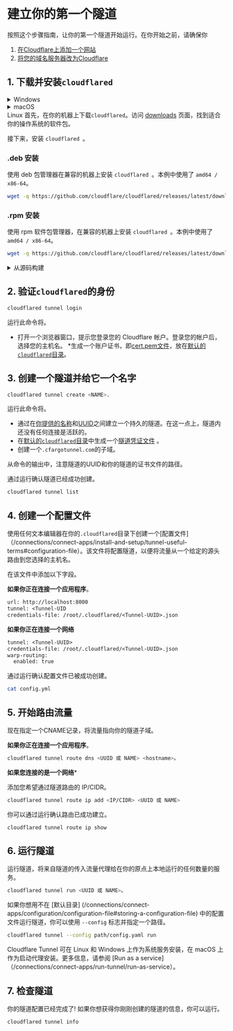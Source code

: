 # 建立你的第一个隧道

按照这个步骤指南，让你的第一个隧道开始运行。在你开始之前，请确保你

1. [在Cloudflare上添加一个网站](https://support.cloudflare.com/hc/en-us/articles/201720164-Creating-a-Cloudflare-account-and-adding-a-website)
1. [将您的域名服务器改为Cloudflare](https://support.cloudflare.com/hc/en-us/articles/205195708)

## 1. 下载并安装`cloudflared`

<details>
<summary>Windows</summary>
<div>

首先，在你的机器上下载`cloudflared`。访问 [downloads](/connections/connect-apps/install-and-setup/installation) 页面，找到适合您操作系统的软件包。

接下来，将可执行文件重命名为`cloudflared.exe`，然后打开PowerShell。改变目录到你的下载文件夹，运行`.\cloudflared.exe --version`。它应该输出`cloudflared`的版本。注意，`cloudflared.exe`可能是`cloudflared-windows-amd64.exe`或`cloudflared-windows-386.exe`，如果你没有重命名它。

用你的下载目录的具体内容替换例子中的路径。

```文字
PS C:\Users\Administrator\Downloads\cloudflared-stable-windows-amd64> .\cloudflared.exe --version
```

</div>
</details>

<details>
<summary>macOS</summary>。
<div

创建隧道的第一步是在你的机器上下载并安装`cloudflared`。

```sh
brew install cloudflare/cloudflare/cloudflared
```

或者，你可以直接 [下载最新的 Darwin amd64 版本]（/connections/connect-apps/install-and-setup/installation）。

</div>
</details

<details
<summary>Linux </summary
<div

首先，在你的机器上下载`cloudflared`。访问 [downloads](/connections/connect-apps/install-and-setup/installation) 页面，找到适合你的操作系统的软件包。

接下来，安装 `cloudflared `。

### .deb 安装
使用 deb 包管理器在兼容的机器上安装 `cloudflared `。本例中使用了 `amd64 / x86-64`。

```sh
wget -q https://github.com/cloudflare/cloudflared/releases/latest/download/cloudflared-linux-amd64.deb dpkg -i cloudflared-linux-amd64.deb
```

### .rpm 安装
使用 rpm 软件包管理器，在兼容的机器上安装 `cloudflared `。本例中使用了 `amd64 / x86-64`。

```sh
wget -q https://github.com/cloudflare/cloudflared/releases/latest/download/cloudflared-linux-x86_64.rpm
```

</div>
</details>

<details>
<summary>从源码构建</summary>。
<div>

你也可以通过以下步骤从源代码构建最新版本的`cloudflared`。

```sh
git clone https://github.com/cloudflare/cloudflared.git
cd cloudflared
make cloudflared
go install github.com/cloudflare/cloudflared/cmd/cloudflared
```

根据你安装`cloudflared`的位置，你也可以把它移到一个已知的路径。

```bash
mv /root/cloudflared/cloudflared /usr/bin/cloudflared
```

</div>
</div> </details>

## 2. 验证`cloudflared`的身份

```bash
cloudflared tunnel login
```

运行此命令将。

* 打开一个浏览器窗口，提示您登录您的 Cloudflare 帐户。登录您的帐户后，选择您的主机名。
*生成一个账户证书，即[cert.pem文件](/connections/connect-apps/install-and-setup/tunnel-useful-terms#cert-pem)，放在[默认的`cloudflared`目录](/connections/connect-apps/install-and-setup/tunnel-useful-terms#default-cloudflared-directory)。

## 3. 创建一个隧道并给它一个名字

```bash
cloudflared tunnel create <NAME>.
```

运行此命令将。
* 通过在[你提供的名称](/connections/connect-apps/install-and-setup/tunnel-useful-terms#tunnel-name)和[UUID](/connections/connect-apps/install-and-setup/tunnel-useful-terms#tunnel-uuid)之间建立一个持久的隧道。在这一点上，隧道内还没有任何连接是活跃的。
* 在[默认的`cloudflared`目录](/connections/connect-apps/install-and-setup/tunnel-useful-terms#default-cloudflared-directory)中生成一个[隧道凭证文件](/connections/connect-apps/install-and-setup/tunnel-useful-terms#default-cloudflared-directory) 。
* 创建一个`.cfargotunnel.com`的子域。

从命令的输出中，注意隧道的UUID和你的隧道的证书文件的路径。

通过运行确认隧道已经成功创建。

```bash
cloudflared tunnel list
```

## 4. 创建一个配置文件

使用任何文本编辑器在你的`.cloudflared`目录下创建一个[配置文件]（/connections/connect-apps/install-and-setup/tunnel-useful-terms#configuration-file）。该文件将配置隧道，以便将流量从一个给定的源头路由到您选择的主机名。

在该文件中添加以下字段。

**如果你正在连接一个应用程序**。

```txt
url: http://localhost:8000
tunnel: <Tunnel-UID
credentials-file: /root/.cloudflared/<Tunnel-UUID>.json
```

**如果你正在连接一个网络**

```txt
tunnel: <Tunnel-UUID>
credentials-file: /root/.cloudflared/<Tunnel-UUID>.json
warp-routing:
  enabled: true
```

通过运行确认配置文件已被成功创建。

```bash
cat config.yml
```

## 5. 开始路由流量

现在指定一个CNAME记录，将流量指向你的隧道子域。

**如果你正在连接一个应用程序**。

```bash
cloudflared tunnel route dns <UUID 或 NAME> <hostname>。
```

**如果您连接的是一个网络***

添加您希望通过隧道路由的 IP/CIDR。

```bash
cloudflared tunnel route ip add <IP/CIDR> <UUID 或 NAME>
```

你可以通过运行确认路由已成功建立。

```bash
cloudflared tunnel route ip show 
```

## 6. 运行隧道 

运行隧道，将来自隧道的传入流量代理给在你的原点上本地运行的任何数量的服务。

```bash
cloudflared tunnel run <UUID 或 NAME>。
```

如果你想用不在 [默认目录] (/connections/connect-apps/configuration/configuration-file#storing-a-configuration-file) 中的配置文件运行隧道，你可以使用 `--config` 标志并指定一个路径。

```bash
cloudflared tunnel --config path/config.yaml run
```

<Aside>

Cloudflare Tunnel 可在 Linux 和 Windows 上作为系统服务安装，在 macOS 上作为启动代理安装。更多信息，请参阅 [Run as a service]（/connections/connect-apps/run-tunnel/run-as-service）。

</Aside>

## 7. 检查隧道

你的隧道配置已经完成了! 如果你想获得你刚刚创建的隧道的信息，你可以运行。

```bash
cloudflared tunnel info
```

